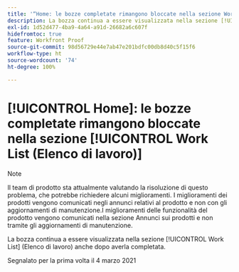 ```yaml
---
title: '“Home: le bozze completate rimangono bloccate nella sezione Work List (Elenco di lavoro)”'
description: La bozza continua a essere visualizzata nella sezione [!UICONTROL Work List] (Elenco di lavoro) anche dopo averla completata.
exl-id: 1d52d477-4ba9-4a64-a91d-26682a6c607f
hidefromtoc: true
feature: Workfront Proof
source-git-commit: 98d56729e44e7ab47e201bdfc00db8d40c5f15f6
workflow-type: ht
source-wordcount: '74'
ht-degree: 100%

---
```


# [!UICONTROL Home]: le bozze completate rimangono bloccate nella sezione [!UICONTROL Work List (Elenco di lavoro)]

<!-- Do not change this note unless told to by Daniel Sipos-->

>[!NOTE]
>
>Il team di prodotto sta attualmente valutando la risoluzione di questo problema, che potrebbe richiedere alcuni miglioramenti. I miglioramenti dei prodotti vengono comunicati negli annunci relativi al prodotto e non con gli aggiornamenti di manutenzione.I miglioramenti delle funzionalità del prodotto vengono comunicati nella sezione Annunci sui prodotti e non tramite gli aggiornamenti di manutenzione.

La bozza continua a essere visualizzata nella sezione [!UICONTROL Work List] (Elenco di lavoro) anche dopo averla completata.

Segnalato per la prima volta il 4 marzo 2021
